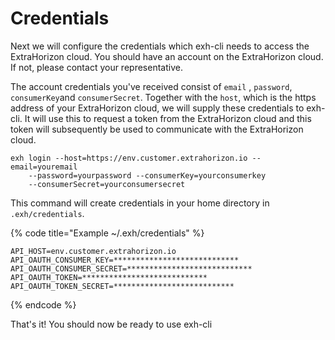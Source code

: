 # Credentials

Next we will configure the credentials which exh-cli needs  to access the ExtraHorizon cloud.  You should have an account on the ExtraHorizon cloud. If not, please contact your representative.

The account credentials you've received  consist of `email` , `password`, `consumerKey`and `consumerSecret`. Together with the `host`, which is the https address of your ExtraHorizon cloud, we will supply these credentials to exh-cli. It will use this to request a token from the ExtraHorizon cloud and this token will subsequently be used to communicate with the ExtraHorizon cloud.

```
exh login --host=https://env.customer.extrahorizon.io --email=youremail 
    --password=yourpassword --consumerKey=yourconsumerkey 
    --consumerSecret=yourconsumersecret
```

This command will create credentials in your home directory in `.exh/credentials`.&#x20;

{% code title="Example ~/.exh/credentials" %}
```
API_HOST=env.customer.extrahorizon.io
API_OAUTH_CONSUMER_KEY=****************************
API_OAUTH_CONSUMER_SECRET=****************************
API_OAUTH_TOKEN=****************************
API_OAUTH_TOKEN_SECRET=***************************
```
{% endcode %}

That's it! You should now be ready to use exh-cli

